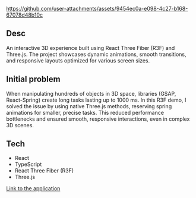 https://github.com/user-attachments/assets/9454ec0a-e098-4c27-b168-67078d48b10c

## Desc
An interactive 3D experience built using React Three Fiber (R3F) and Three.js. The project showcases dynamic animations, smooth transitions, and responsive layouts optimized for various screen sizes. 

## Initial problem 

When manipulating hundreds of objects in 3D space, libraries (GSAP, React-Spring) create long tasks lasting up to 1000 ms. In this R3F demo, I solved the issue by using native Three.js methods, reserving spring animations for smaller, precise tasks. This reduced performance bottlenecks and ensured smooth, responsive interactions, even in complex 3D scenes.

## Tech

- React
- TypeScript
- React Three Fiber (R3F)
- Three.js

[Link to the application](https://testing-stage-domain.tech/)


